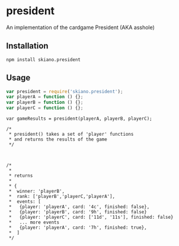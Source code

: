 # president

An implementation of the cardgame President (AKA asshole)

## Installation

```
npm install skiano.president
```

## Usage

```javascript
var president = require('skiano.president');
var playerA = function () {};
var playerB = function () {};
var playerC = function () {};
```

```
var gameResults = president(playerA, playerB, playerC);

/*
 * president() takes a set of 'player' functions
 * and returns the results of the game
 */
 


/*
 * 
 * returns
 *
 * {
 *  winner: 'playerB',
 *  rank: ['playerB','playerC,'playerA'],
 *  events: [
 *   {player: 'playerA', card: '4c', finished: false},
 *   {player: 'playerB', card: '9h', finished: false}
 *   {player: 'playerC', card: ['11d', '11s'], finished: false}
 *   ... more events
 *   {player: 'playerA', card: '7h', finished: true},
 *  ]
 */
```
